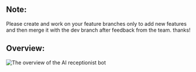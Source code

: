 Note:
-----
Please create and work on your feature branches only to add new features and then merge it with the dev branch after feedback from the team.
thanks!

Overview:
---------
![The overview of the AI receptionist bot](flow2.png)
